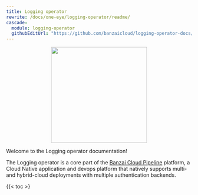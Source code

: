 ```yaml
---
title: Logging operator
rewrite: /docs/one-eye/logging-operator/readme/
cascade:
  module: logging-operator
  githubEditUrl: "https://github.com/banzaicloud/logging-operator-docs/edit/master/docs/"
---
```


<p align="center"><img src="../img/lo.svg" width="260"></p>
<p align="center">

Welcome to the Logging operator documentation!

The Logging operator is a core part of the [Banzai Cloud Pipeline](https://banzaicloud.com/products/pipeline/) platform, a Cloud Native application and devops platform that natively supports multi- and hybrid-cloud deployments with multiple authentication backends.

{{< toc >}